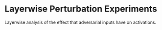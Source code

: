 # Layerwise Perturbation Experiments

Layerwise analysis of the effect that adversarial inputs have on activations.